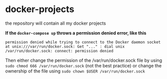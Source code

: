 # docker-projects
the repository will contain all my docker projects


**If the `docker-compose up` throws a permission denied error, like this**

`permission denied while trying to connect to the Docker daemon socket at unix:///var/run/docker.sock: Get "..." : dial unix /var/run/docker.sock: connect: permission denied`

Then either change the permission of the /var/run/docker.sock file by using `sudo chmod 666 /var/run/docker.sock` (not the best practice) or change the ownership of the file using `sudo chown $USER /var/run/docker.sock`

